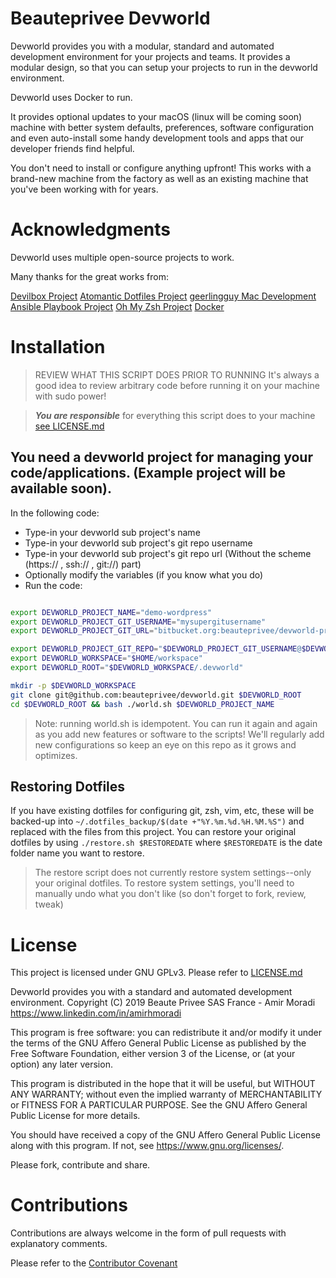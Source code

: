 # Beauteprivee Devworld

Devworld provides you with a modular, standard and automated development environment for your projects and teams.
It provides a modular design, so that you can setup your projects to run in the devworld environment.

Devworld uses Docker to run.

It provides optional updates to your macOS (linux will be coming soon) machine with better system defaults, preferences, software configuration and even auto-install some handy development tools and apps that our developer friends find helpful.

You don't need to install or configure anything upfront! This works with a brand-new machine from the factory as well as an existing machine that you've been working with for years.

# Acknowledgments
Devworld uses multiple open-source projects to work.

Many thanks for the great works from:

[Devilbox Project](https://github.com/cytopia/devilbox)
[Atomantic Dotfiles Project](https://github.com/atomantic/dotfiles)
[geerlingguy Mac Development Ansible Playbook Project](https://github.com/geerlingguy/mac-dev-playbook)
[Oh My Zsh Project](https://github.com/robbyrussell/oh-my-zsh)
[Docker](https://github.com/docker)


# Installation

> REVIEW WHAT THIS SCRIPT DOES PRIOR TO RUNNING
> It's always a good idea to review arbitrary code before running it on your machine with sudo power!

> ***You are responsible*** for everything this script does to your machine [see LICENSE.md](./LICENSE.md)

## You need a devworld project for managing your code/applications. (Example project will be available soon).

In the following code:
* Type-in your devworld sub project's name
* Type-in your devworld sub project's git repo username
* Type-in your devworld sub project's git repo url (Without the scheme (https:// , ssh:// , git://) part)
* Optionally modify the variables (if you know what you do)
* Run the code:

```bash

export DEVWORLD_PROJECT_NAME="demo-wordpress"
export DEVWORLD_PROJECT_GIT_USERNAME="mysupergitusername"
export DEVWORLD_PROJECT_GIT_URL="bitbucket.org:beauteprivee/devworld-project-demo-wordpress.git"

export DEVWORLD_PROJECT_GIT_REPO="$DEVWORLD_PROJECT_GIT_USERNAME@$DEVWORLD_PROJECT_NAME.$DEVWORLD_PROJECT_GIT_URL"
export DEVWORLD_WORKSPACE="$HOME/workspace"
export DEVWORLD_ROOT="$DEVWORLD_WORKSPACE/.devworld"

mkdir -p $DEVWORLD_WORKSPACE
git clone git@github.com:beauteprivee/devworld.git $DEVWORLD_ROOT
cd $DEVWORLD_ROOT && bash ./world.sh $DEVWORLD_PROJECT_NAME

```

> Note: running world.sh is idempotent. You can run it again and again as you add new features or software to the scripts! We'll regularly add new configurations so keep an eye on this repo as it grows and optimizes.

## Restoring Dotfiles

If you have existing dotfiles for configuring git, zsh, vim, etc, these will be backed-up into `~/.dotfiles_backup/$(date +"%Y.%m.%d.%H.%M.%S")` and replaced with the files from this project. You can restore your original dotfiles by using `./restore.sh $RESTOREDATE` where `$RESTOREDATE` is the date folder name you want to restore.

> The restore script does not currently restore system settings--only your original dotfiles. To restore system settings, you'll need to manually undo what you don't like (so don't forget to fork, review, tweak)


# License
This project is licensed under GNU GPLv3. Please refer to [LICENSE.md](./LICENSE.md)

Devworld provides you with a standard and automated development environment.
Copyright (C) 2019 Beaute Privee SAS France - Amir Moradi https://www.linkedin.com/in/amirhmoradi

This program is free software: you can redistribute it and/or modify
it under the terms of the GNU Affero General Public License as published
by the Free Software Foundation, either version 3 of the License, or
(at your option) any later version.

This program is distributed in the hope that it will be useful,
but WITHOUT ANY WARRANTY; without even the implied warranty of
MERCHANTABILITY or FITNESS FOR A PARTICULAR PURPOSE.  See the
GNU Affero General Public License for more details.

You should have received a copy of the GNU Affero General Public License
along with this program.  If not, see <https://www.gnu.org/licenses/>.

Please fork, contribute and share.

# Contributions
Contributions are always welcome in the form of pull requests with explanatory comments.

Please refer to the [Contributor Covenant](./CONTRIBUTING.md)
